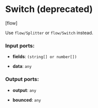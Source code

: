 # Switch (deprecated)

[flow]

Use `flow/Splitter` or `flow/Switch` instead.

### Input ports:

* __fields__: `(string[] or number[])`


* __data__: `any`


### Output ports:

* __output__: `any`


* __bounced__: `any`



